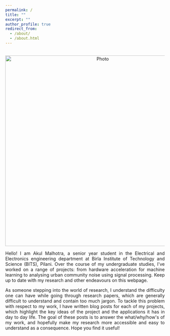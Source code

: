 ```yaml
---
permalink: /
title: ""
excerpt: ""
author_profile: true
redirect_from: 
  - /about/
  - /about.html
---
```

<p align="center">
  <img src="https://akulmalhotra.github.io/files/website.jpeg?raw=true" alt="Photo" style="width: 600px;"/> 
</p>

<p style='text-align: justify;'>
Hello! I am Akul Malhotra, a senior year student in the Electrical and Electronics engineering department at Birla Institute of Technology and Science (BITS), Pilani.  Over the course of my undergraduate studies, I've worked on a range of projects: from hardware acceleration for machine learning to analysing urban community noise using signal processing. Keep up to date with my research and other endeavours on this webpage. </p>

<p style='text-align: justify;'>
As someone stepping into the world of research, I understand the difficulty one can have while going through research papers, which are generally difficult to understand and contain too much jargon. To tackle this problem with respect to my work, I have written blog posts for each of my projects, which highlight the key ideas of the project and the applications it has in day to day life. The goal of these posts is to answer the what/why/how's of my work, and hopefully make my research more accessible and easy to understand as a consequence. Hope you find it useful! </p>
 

